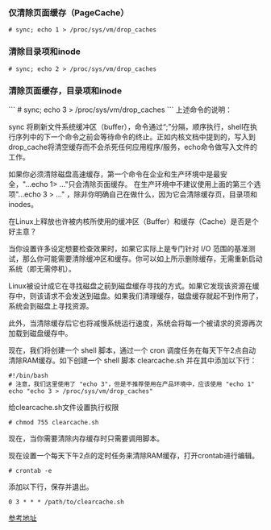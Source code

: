 <h3>仅清除页面缓存（PageCache）</h3>

```
# sync; echo 1 > /proc/sys/vm/drop_caches       
```

<h3>清除目录项和inode</h3>

```
# sync; echo 2 > /proc/sys/vm/drop_caches       
```

<h3>清除页面缓存，目录项和inode</h3>
```
# sync; echo 3 > /proc/sys/vm/drop_caches 
```
上述命令的说明：

sync 将刷新文件系统缓冲区（buffer），命令通过“;”分隔，顺序执行，shell在执行序列中的下一个命令之前会等待命令的终止。正如内核文档中提到的，写入到drop_cache将清空缓存而不会杀死任何应用程序/服务，echo命令做写入文件的工作。

如果你必须清除磁盘高速缓存，第一个命令在企业和生产环境中是最安全，"...echo 1> ..."只会清除页面缓存。 在生产环境中不建议使用上面的第三个选项"...echo 3 > ..." ，除非你明确自己在做什么，因为它会清除缓存页，目录项和inodes。

在Linux上释放也许被内核所使用的缓冲区（Buffer）和缓存（Cache）是否是个好主意？

当你设置许多设定想要检查效果时，如果它实际上是专门针对 I/O 范围的基准测试，那么你可能需要清除缓冲区和缓存。你可以如上所示删除缓存，无需重新启动系统（即无需停机）。

Linux被设计成它在寻找磁盘之前到磁盘缓存寻找的方式。如果它发现该资源在缓存中，则该请求不会发送到磁盘。如果我们清理缓存，磁盘缓存就起不到作用了，系统会到磁盘上寻找资源。

此外，当清除缓存后它也将减慢系统运行速度，系统会将每一个被请求的资源再次加载到磁盘缓存中。

现在，我们将创建一个 shell 脚本，通过一个 cron 调度任务在每天下午2点自动清除RAM缓存。如下创建一个 shell 脚本 clearcache.sh 并在其中添加以下行：


```
#!/bin/bash
# 注意，我们这里使用了 "echo 3"，但是不推荐使用在产品环境中，应该使用 "echo 1"
echo "echo 3 > /proc/sys/vm/drop_caches"
```

给clearcache.sh文件设置执行权限
```
# chmod 755 clearcache.sh
```

现在，当你需要清除内存缓存时只需要调用脚本。

现在设置一个每天下午2点的定时任务来清除RAM缓存，打开crontab进行编辑。

```
# crontab -e
```

添加以下行，保存并退出。

```
0 3 * * * /path/to/clearcache.sh
```


<a href="https://linux.cn/article-5627-weibo.html">参考地址</a>



